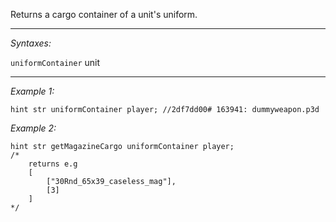 Returns a cargo container of a unit's uniform.


---
*Syntaxes:*

`uniformContainer` unit

---
*Example 1:*

```sqf
hint str uniformContainer player; //2df7dd00# 163941: dummyweapon.p3d
```

*Example 2:*

```sqf
hint str getMagazineCargo uniformContainer player;
/*
	returns e.g
	[
		["30Rnd_65x39_caseless_mag"],
		[3]
	]
*/
```